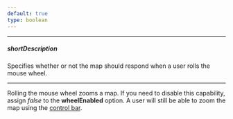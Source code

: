 ```yaml
---
default: true
type: boolean
---
```

---
##### shortDescription
Specifies whether or not the map should respond when a user rolls the mouse wheel.

---
Rolling the mouse wheel zooms a map. If you need to disable this capability, assign *false* to the **wheelEnabled** option. A user will still be able to zoom the map using the [control bar](/concepts/20%20Data%20Visualization/35%20VectorMap/10%20Map%20Elements/30%20Control%20Bar.md '/Documentation/Guide/Data_Visualization/VectorMap/Map_Elements/#Control_Bar').